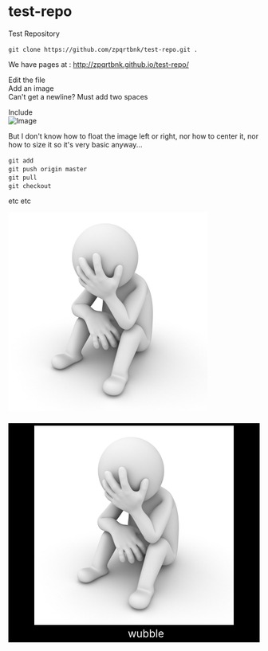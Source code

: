 test-repo
=========

Test Repository

`git clone https://github.com/zpqrtbnk/test-repo.git .`

We have pages at : http://zpqrtbnk.github.io/test-repo/ 

Edit the file  
Add an image  
Can't get a newline? Must add two spaces  

Include  
![Image](https://raw.github.com/zpqrtbnk/test-repo/master/wtf.jpg)

But I don't know how to float the image left or right, nor how to center it, nor how to size
it so it's very basic anyway...


`git add`  
`git push origin master`  
`git pull`  
`git checkout`  

etc
etc

<img src="./wtf.jpg" />

<p align="center" style="background:#000;padding:5px;color:#fff;font-size:150%;margin-bottom:64px">
    <img src="./wtf.jpg" />
    <span style="margin-left:48px;">wubble</span>
</p>

